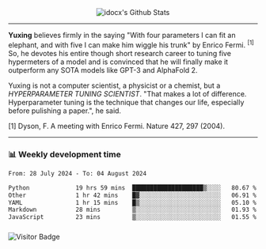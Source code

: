 <div align="center">
    <img align="center" src="https://github-readme-stats.vercel.app/api?username=idocx&show_icons=true&count_private=true&hide_border=true" alt="idocx's Github Stats"></img>
</div>

---

**Yuxing** believes firmly in the saying "With four parameters I can fit an elephant, and with five I can make him wiggle his trunk" by Enrico Fermi. <sup>[1]</sup> So, he devotes his entire though short research career to tuning five hypermeters of a model and is convinced that he will finally make it outperform any SOTA models like GPT-3 and AlphaFold 2.

Yuxing is not a computer scientist, a physicist or a chemist, but a *HYPERPARAMETER TUNING SCIENTIST*. "That makes a lot of difference. Hyperparameter tuning is the technique that changes our life, especially before pulishing a paper.", he said.

[1] Dyson, F. A meeting with Enrico Fermi. Nature 427, 297 (2004).


---

### 📊 Weekly development time
<!--START_SECTION:waka-->

```txt
From: 28 July 2024 - To: 04 August 2024

Python             19 hrs 59 mins  ████████████████████▒░░░░   80.67 %
Other              1 hr 42 mins    █▓░░░░░░░░░░░░░░░░░░░░░░░   06.91 %
YAML               1 hr 15 mins    █▒░░░░░░░░░░░░░░░░░░░░░░░   05.10 %
Markdown           28 mins         ▒░░░░░░░░░░░░░░░░░░░░░░░░   01.93 %
JavaScript         23 mins         ▒░░░░░░░░░░░░░░░░░░░░░░░░   01.55 %
```

<!--END_SECTION:waka-->

### 

![Visitor Badge](https://visitor-badge.laobi.icu/badge?page_id=idocx.idocx)